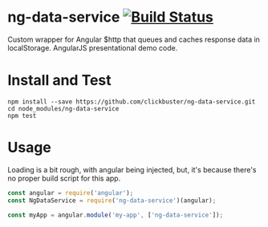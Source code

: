# ng-data-service [![Build Status](https://travis-ci.org/clickbuster/ng-data-service.svg?branch=master)](https://travis-ci.org/clickbuster/ng-data-service)
Custom wrapper for Angular $http that queues and caches response data in localStorage. AngularJS presentational demo code.

# Install and Test
```
npm install --save https://github.com/clickbuster/ng-data-service.git
cd node_modules/ng-data-service
npm test
```

# Usage
Loading is a bit rough, with angular being injected, but, it's
because there's no proper build script for this app.

```javascript
const angular = require('angular');
const NgDataService = require('ng-data-service')(angular);

const myApp = angular.module('my-app', ['ng-data-service']);
```
